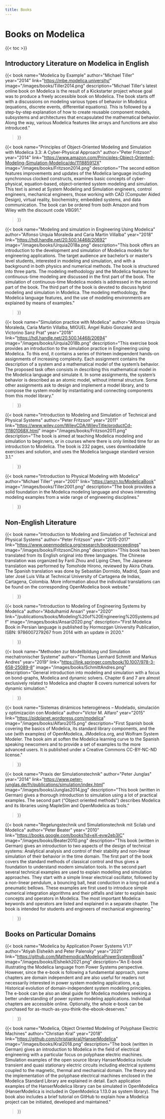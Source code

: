 ```yaml
---
title: Books
---
```


# Books on Modelica

{{< toc >}}

## Introductory Literature on Modelica in English

{{< book 
    name="Modelica by Example"
    author="Michael Tiller"
    year="2014"
    link="https://mbe.modelica.university/"
    image="/images/books/Tiller2014.png"
    description="Michael Tiller's latest online book on Modelica is the result of a Kickstarter project whose goal was to produce a freely accessible book on Modelica. The book starts off with a discussions on modeling various types of behavior in Modelica (equations, discrete events, differential equations). This is followed by a step-by-step explanation of how to create reusable component models, subsystems and architectures that encapsulated the mathematical behavior. Along the way, various Modelica features like arrays and functions are also introduced."
>}}

{{< book 
    name="Principles of Object-Oriented Modeling and Simulation with Modelica 3.3: A Cyber-Physical Approach" 
    author="Peter Fritzson"
    year="2014"
    link="https://www.amazon.com/Principles-Object-Oriented-Modeling-Simulation-Modelica/dp/111885912X"
    image="/images/books/Fritzson2014.png"
    description="The second edition features improvements and updates of the Modelica language including synchronous clocked constructs, examines basic concepts of cyber-physical, equation-based, object-oriented system modeling and simulation. This text is aimed at System Modeling and Simulation engineers, control engineers, mechanical engineers, those working with CAD (Computer Aided Design), virtual reality, biochemistry, embedded systems, and data communication. The book can be ordered from both Amazon and from Wiley with the discount code VBG91."
>}}

{{< book 
    name="Modeling and simulation in Engineering Using Modelica" 
    author="Alfonso Urquia Moraleda and Caria Martin Villalba"
    year="2018"
    link="https://hdl.handle.net/20.500.14468/20692"
    image="/images/books/Urquia2018a.png"
    description="This book offers an introduction to the development and simulation of Modelica models for engineering applications. The target audience are bachelor’s or master’s level students, interested in modeling and simulation, and with a background in both physics and numerical methods. The book is structured into three parts. The modeling methodology and the Modelica features for continuous-time modeling are discussed in the first part of the book. The simulation of continuous-time Modelica models is addressed in the second part of the book. The third part of the book is devoted to discuss hybrid modeling and simulation in Modelica. The modeling methodology, the Modelica language features, and the use of modeling environments are explained by means of examples."
>}}

{{< book 
    name="Simulation practice with Modelica" 
    author="Alfonso Urquia Moraleda, Caria Martin Villalba, MIGUEL Ángel Rubio Gonzalez and Victorino Sanz Prat"
    year="2018"
    link="https://hdl.handle.net/20.500.14468/20694"
    image="/images/books/Urquia2018b.png"
    description="This exercise book provides an introduction to the simulation practice in Engineering using Modelica. To this end, it contains a series of thirteen independent hands-on assignments of increasing complexity. Each assignment contains the description of a system and a mathematical model of the system’s behavior. The proposed task often consists in describing this mathematical model in the Modelica language and simulate it. In some assignments, the system’s behavior is described as an atomic model, without internal structure. Some other assignments ask to design and implement a model library, and to compose the system model by instantiating and connecting components from this model library."
>}}

{{< book 
    name="Introduction to Modeling and Simulation of Technical and Physical Systems" 
    author="Peter Fritzson"
    year="2011"
    link="https://www.wiley.com/WileyCDA/WileyTitle/productCd-111801068X.html"
    image="/images/books/Fritzson2011.png"
    description="The book is aimed at teaching Modelica modeling and simulation to beginners, or in courses where there is only limited time for an introduction to Modelica. The book is 232 pages, uses downloadable exercises and solution, and uses the Modelica language standard version 3.1."
>}}
    
{{< book 
    name="Introduction to Physical Modeling with Modelica" 
    author="Michael Tiller"
    year="2001"
    link="https://amzn.to/ModelicaBook"
    image="/images/books/Tiller2001.png"
    description="The book provides a solid foundation in the Modelica modeling language and shows interesting modeling examples from a wide range of engineering disciplines."
>}}
    
## Non-English Literature
    
{{< book 
    name="Introduction to Modeling and Simulation of Technical and Physical Systems" 
    author="Peter Fritzson"
    year="2015-2017"
    link="https://www.openmodelica.org/research/booksproceedings"
    image="/images/books/FritzsonChin.png"
    description="This book has been translated from its English original into three languages. The Chinese translation was organized by Fanli Zhou and Liping Chen, The Japanese translation was performed by Tomohide Hirono, reviewed by Akira Ohata. The Spanish translation was done by Sebastián Dormido, Madrid, Spain and later José Luis Villa at Technical University of Cartagena de Indias, Cartagena, Colombia. More information about the individual translations can be found on the corresponding OpenModelica book website."
>}}

{{< book 
    name="Introduction to Modeling of Engineering Systems by Modelica" 
    author="Abdulhamid Ansari"
    year="2020"
    link="/publications/books/Modeling%20of%20Engineering%20Systems.pdf"
    image="/images/books/Ansari2020.png"
    description="First Modelica Book in Persian language is published by Hormozgan University Publication, ISBN: 9786007279267 from 2014 with an update in 2020."
>}}

{{< book 
    name="Methoden zur Modellbildung und Simulation mechatronischer Systeme" 
    author="Thomas Lienhard Schmitt and Markus Andres"
    year="2019"
    link="https://link.springer.com/book/10.1007/978-3-658-25089-8"
    image="/images/books/SchmittAndres.png"
    description="General introduction into modeling and simulation with a focus on bond-graphs, Modelica and dynamic solvers. Chapter 6 and 7 are almost exclusively related to Modelica and chapter 8 covers numerical solvers for dynamic simulation."
>}}
    
{{< book 
    name="Sistemas dinámicos heterogéneos – Modelado, simulación y optimización con Modelica" 
    author="Víctor M. Alfaro"
    year="2015"
    link="https://pidplanet.wordpress.com/modelica"
    image="/images/books/Alfaro2015.png"
    description="First Spanish book covering the basics of Modelica, its standard library components, and the use (with examples) of OpenModelica, JModelica.org, and Wolfram System Modeler. The book aim at soften the Modelica learning curve to the Spanish speaking newcomers and to provide a set of examples to the more advanced users. It is published under a Creative Commons CC-BY-NC-ND license."
>}}  

{{< book 
    name="Praxis der Simulationstechnik" 
    author="Peter Junglas"
    year="2014"
    link="https://www.peter-junglas.de/fh/publications/simulation/index.html"
    image="/images/books/Junglas2014.jpg"
    description="This book (written in German) gives a thorough introduction to simulation using a lot of practical examples. The second part (“Object oriented methods”) describes Modelica and its libraries using MapleSim and OpenModelica as tools."
>}}

{{< book 
    name="Regelungstechnik und Simulationstechnik mit Scilab und Modelica" 
    author="Peter Beater"
    year="2010"
    link="https://books.google.com/books?id=eX-eyw2eb3IC"
    image="/images/books/Beater2010.png"
    description="This book (written in German) gives an introduction to two aspects of the design of technical systems: Analytical analysis and control of their stability and non-linear simulation of their behavior in the time domain. The first part of the book covers the standard methods of classical control and thus gives a foundation to understand modern simulation tools. In the second part several technical examples are used to explain modelling and simulation approaches. They start with a simple linear electrical oscillator, followed by a non-linear pendulum, a bouncing ball, heat conduction in a long rod and a pneumatic bellows. These examples are first used to introduce simple numerical integration algorithms and their pitfalls and later to explain basic concepts and operators in Modelica. The most important Modelica keywords and operators are listed and explained in a separate chapter. The book is intended for students and engineers of mechanical engineering."
>}}

## Books on Particular Domains

{{< book 
    name="Modelica by Application Power Systems V1.1" 
    author="Atiyah Elsheikh and Peter Palensky"
    year="2021"
    link="https://github.com/Mathemodica/ModelicaPowerSystemBook"
    image="/images/books/Elsheikh2021.png"
    description="An E-book illustrating the Modelica language from Power Systems perspective. However, since the e-book is following a fundamental approach, some chapters are domain independent and are also useful for readers not necessarily interested in power system modeling applications, e.g. Historical evolution of domain-independent system modeling principles. The e-book can be also an ideal guide for Modelica modelers seeking a better understanding of power system modeling applications.&nbsp;Individual chapters are accessible online. Optionally, the whole e-book can be purchased for as-much-as-you-think-the-ebook-deserves."
>}}  

{{< book 
    name="Modelica, Object Oriented Modeling of Polyphase Electric Machines" 
    author="Christian Kral"
    year="2018"
    link="https://github.com/christiankral/HanserModelica"
    image="/images/books/Kral2018.png"
    description="The book (written in German) gives an introduction to Modelica in the field of electrical engineering with a particular focus on polyphase electric machines. Simulation examples of the open source library HanserModelica include transient and quasi stationary electric circuits including electrical systems coupled to the magnetic, thermal and mechanical domain. The theory and the implementation of the polyphase electrical machines enclosed in the Modelica Standard Library are explained in detail. Each application examples of the HanserModelica library can be simulated in OpenModelica (HanserModelica is included in OpenModelica 1.13.0 as system library). The book also includes a brief tutorial on GitHub to explain how a Modelica project can be initiated, developed and maintained."
>}}   
